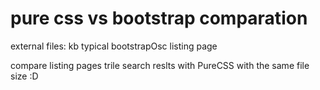 # pure css vs bootstrap comparation
external files: kb
typical bootstrapOsc listing page

compare listing pages trile search reslts with PureCSS
with the same file size :D

